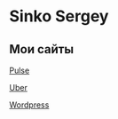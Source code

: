 # Sinko Sergey
## Мои сайты

[Pulse](https://raul984.github.io/Pulse/)

[Uber](https://raul984.github.io/Uber/)

[Wordpress](https://raul984.github.io/Wordpress/)

